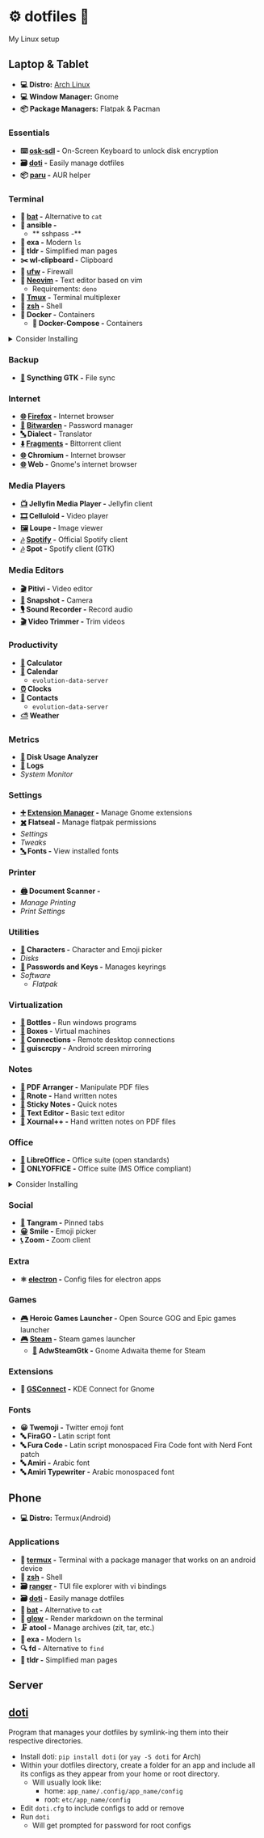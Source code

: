 # ⚙️ dotfiles 🔧

My Linux setup


## Laptop & Tablet

- **💻 Distro:** [Arch Linux](arch-linux)
- **💻 Window Manager:** Gnome
- **📦️ Package Managers:** Flatpak & Pacman

### Essentials

- **⌨️ [osk-sdl](osk-sdl) -** On-Screen Keyboard to unlock disk encryption
- **🗃️ [doti](doti) -** Easily manage dotfiles
- **📦️ [paru](paru) -** AUR helper

### Terminal

- **📄 [bat](bat) -** Alternative to `cat`
- **🔨 ansible -**
  - ** sshpass -**
- **📂 exa -** Modern `ls`
- **📖 tldr -** Simplified man pages
- **✂️ wl-clipboard -** Clipboard
- **🧱 [ufw](ufw) -** Firewall
- **📝 [Neovim](neovim) -** Text editor based on vim
  - Requirements: `deno`
- **🔳 [Tmux](tmux) -** Terminal multiplexer
- **🐚 [zsh](zsh) -** Shell
- **🐳 Docker -** Containers
  - **🐳 Docker-Compose -** Containers

<details>
  <summary>Consider Installing</summary>

- **🌟 [glow](glow) -** Render markdown on the terminal
- **#️⃣ gh -** CLI tool to manage github
- **🔍 fd -** Alternative to `find`
- **🗄️ [duf](https://github.com/muesli/duf) -** `df` alternative
- **🔎 [fzf](https://github.com/junegunn/fzf) -** CLI fuzzy finder
- **🤬 [The Fuck](https://github.com/nvbn/thefuck) -** Corrects last console command
- **🌳 [broot](https://github.com/Canop/broot) -** a usable `tree`
</details>

### Backup

- **[🔄](https://flathub.org/apps/me.kozec.syncthingtk) Syncthing GTK -** File sync

### Internet

- **[🌐](https://flathub.org/apps/org.mozilla.firefox) [Firefox](firefox) -** Internet browser
- **[🔐](https://flathub.org/apps/com.bitwarden.desktop) [Bitwarden](bitwarden) -** Password manager
- **[🔤](https://flathub.org/apps/app.drey.Dialect) Dialect -** Translator
- **[⬇️](https://flathub.org/apps/de.haeckerfelix.Fragments) [Fragments](fragments) -** Bittorrent client
- **[🌐](https://flathub.org/apps/org.chromium.Chromium) Chromium -** Internet browser
- **[🌐](https://flathub.org/apps/org.gnome.Epiphany) Web -** Gnome's internet browser


### Media Players

- **[📺️](https://flathub.org/apps/com.github.iwalton3.jellyfin-media-player) Jellyfin Media Player -** Jellyfin client
- **[🎞️](https://flathub.org/apps/io.github.celluloid_player.Celluloid) Celluloid -** Video player
- **[🖼️](https://flathub.org/apps/org.gnome.Loupe) Loupe -** Image viewer
- **[🎶](https://flathub.org/apps/com.spotify.Client) [Spotify](spotify) -** Official Spotify client
- **[🎶](https://flathub.org/apps/dev.alextren.Spot) Spot -** Spotify client (GTK)

### Media Editors

- **[🎬️](https://flathub.org/apps/org.pitivi.Pitivi) Pitivi -** Video editor
- **[📸](https://flathub.org/apps/org.gnome.Snapshot) Snapshot -** Camera
- **[🎙️](https://flathub.org/apps/org.gnome.SoundRecorder) Sound Recorder -** Record audio
- **[🎬️](https://flathub.org/apps/org.gnome.gitlab.YaLTeR.VideoTrimmer) Video Trimmer -** Trim videos

### Productivity

- **[🧮](https://flathub.org/apps/org.gnome.Calculator) Calculator**
- **[📅](https://flathub.org/apps/org.gnome.Calendar) Calendar**
  - `evolution-data-server`
- **[⏰](https://flathub.org/apps/org.gnome.Clocks) Clocks**
- **[📇](https://flathub.org/apps/org.gnome.Contacts) Contacts**
  - `evolution-data-server`
- **[⛅](https://flathub.org/apps/org.gnome.Weather) Weather**

### Metrics
- **[💽](https://flathub.org/apps/org.gnome.baobab) Disk Usage Analyzer**
- **[📜](https://flathub.org/apps/org.gnome.Logs) Logs**
- *System Monitor*

### Settings
- **[➕](https://flathub.org/apps/com.mattjakeman.ExtensionManager) [Extension Manager](extension-manager) -** Manage Gnome extensions
- **[✖️](https://flathub.org/apps/com.github.tchx84.Flatseal) Flatseal -** Manage flatpak permissions
- *Settings*
- *Tweaks*
- **[🔤](https://flathub.org/apps/org.gnome.font-viewer) Fonts -** View installed fonts

### Printer
- **[🖨️](https://flathub.org/apps/org.gnome.SimpleScan) Document Scanner -**
- *Manage Printing*
- *Print Settings*


### Utilities
- **[🔣](https://flathub.org/apps/org.gnome.Characters) Characters -** Character and Emoji picker
- *Disks*
- **[🔐](https://flathub.org/apps/org.gnome.seahorse.Application) Passwords and Keys -** Manages keyrings
- *Software*
  - *Flatpak*

### Virtualization
- **[🍾](https://flathub.org/apps/com.usebottles.bottles) Bottles -** Run windows programs
- **[🔳](https://flathub.org/apps/org.gnome.Boxes) Boxes -** Virtual machines
- **[🔗](https://flathub.org/apps/org.gnome.Connections) Connections -** Remote desktop connections
- **[📱](https://github.com/srevinsaju/guiscrcpy) guiscrcpy -** Android screen mirroring

### Notes

- **[📄](https://flathub.org/apps/com.github.jeromerobert.pdfarranger) PDF Arranger -** Manipulate PDF files
- **[📝](https://flathub.org/apps/com.github.flxzt.rnote) Rnote -** Hand written notes
- **[📄](https://flathub.org/apps/com.vixalien.sticky) Sticky Notes -** Quick notes
- **[📄](https://flathub.org/apps/org.gnome.TextEditor) Text Editor -** Basic text editor
- **[📝](https://flathub.org/apps/com.github.xournalpp.xournalpp) Xournal++ -** Hand written notes on PDF files

### Office

- **[📄](https://flathub.org/apps/org.libreoffice.LibreOffice) LibreOffice -** Office suite (open standards)
- **[📄](https://flathub.org/apps/org.onlyoffice.desktopeditors) ONLYOFFICE -** Office suite (MS Office compliant)

<details>
  <summary>Consider Installing</summary>

- **[📄]() Calligra -** Office suite
</details>

### Social

- **[💬](https://flathub.org/apps/re.sonny.Tangram) Tangram -** Pinned tabs
- **[😀](https://flathub.org/apps/it.mijorus.smile) Smile -** Emoji picker
- **[📞](https://flathub.org/apps/us.zoom.Zoom) Zoom -** Zoom client

### Extra

- **⚛️ [electron](electron) -** Config files for electron apps

### Games

- **[🎮](https://flathub.org/apps/com.heroicgameslauncher.hgl) Heroic Games Launcher -** Open Source GOG and Epic games launcher
- **[🎮](https://flathub.org/apps/com.valvesoftware.Steam) [Steam](steam) -** Steam games launcher
  - **[🎨](https://flathub.org/apps/io.github.Foldex.AdwSteamGtk) AdwSteamGtk -** Gnome Adwaita theme for Steam

### Extensions

- **📱 [GSConnect](gsconnect) -** KDE Connect for Gnome

### Fonts

- **😀 Twemoji -** Twitter emoji font
- **🔤 FiraGO -** Latin script font
- **🔤 Fura Code -** Latin script monospaced Fira Code font with Nerd Font patch
- **🔤 Amiri -** Arabic font
- **🔤 Amiri Typewriter -** Arabic monospaced font

## Phone

- **💻 Distro:** Termux(Android)

### Applications

- **📱 [termux](termux) -** Terminal with a package manager that works on an android device
- **🐚 [zsh](zsh) -** Shell
- **🗃 [ranger](ranger) -** TUI file explorer with vi bindings
- **🗃️ [doti](doti) -** Easily manage dotfiles
- **📄 [bat](bat) -** Alternative to `cat`
- **🌟 [glow](glow) -** Render markdown on the terminal
- **🗜 atool -** Manage archives (zit, tar, etc.)
- **📂 exa -** Modern `ls`
- **🔍 fd -** Alternative to `find`
- **📖 tldr -** Simplified man pages

## Server

## [doti](https://github.com/ghassan0/doti)

Program that manages your dotfiles by symlink-ing them into their respective directories.

- Install doti: `pip install doti` (or `yay -S doti` for Arch)
- Within your dotfiles directory, create a folder for an app and include all its configs as they appear from your home or root directory.
  - Will usually look like:
    - home: `app_name/.config/app_name/config`
    - root: `etc/app_name/config`
- Edit `doti.cfg` to include configs to add or remove
- Run `doti`
  - Will get prompted for password for root configs
